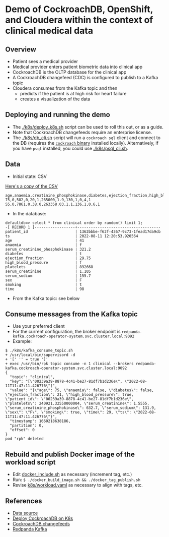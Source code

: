 # Demo of CockroachDB, OpenShift, and Cloudera within the context of clinical medical data

## Overview

* Patient sees a medical provider
* Medical provider enters patient biometric data into clinical app
* CockroachDB is the OLTP database for the clinical app
* A CockroachDB changefeed (CDC) is configured to publish to a Kafka topic
* Cloudera consumes from the Kafka topic and then
  - predicts if the patient is at high risk for heart failure
  - creates a visualization of the data

## Deploying and running the demo

* The [./k8s/deploy_k8s.sh](./k8s/deploy_k8s.sh) script can be used to roll this out, or as a guide.
* Note that CockroachDB changefeeds require an enterprise license.
* The [./k8s/db_cli.sh](./k8s/db_cli.sh) script will run a `cockroach sql` client and connect to the DB
(requires the [`cockroach` binary](https://www.cockroachlabs.com/docs/releases/index.html) installed locally).
Alternatively, if you have `psql` installed, you could use [./k8s/psql_cli.sh](./k8s/psql_cli.sh).

## Data

* Initial state: CSV

[Here's a copy of the CSV](./heart_failure_clinical_records_dataset.csv)

```
age,anaemia,creatinine_phosphokinase,diabetes,ejection_fraction,high_blood_pressure,platelets,serum_creatinine,serum_sodium,sex,smoking,time,DEATH_EVENT
75,0,582,0,20,1,265000,1.9,130,1,0,4,1
55,0,7861,0,38,0,263358.03,1.1,136,1,0,6,1
```

* In the database:
```
defaultdb=> select * from clinical order by random() limit 1;
-[ RECORD 1 ]------------------+-------------------------------------
patient_id                     | 1362bbbe-f62f-4367-9c73-1fead17da9cb
ts                             | 2022-08-11 12:20:53.920564
age                            | 41
anaemia                        | f
serum_creatinine_phosphokinase | 321.2
diabetes                       | t
ejection_fraction              | 29.75
high_blood_pressure            | f
platelets                      | 892668
serum_creatinine               | 1.105
serum_sodium                   | 155.7
sex                            | F
smoking                        | t
time                           | 98
```

* From the Kafka topic: see below

## Consume messages from the Kafka topic

* Use your preferred client
* For the current configuration, the broker endpoint is `redpanda-kafka.cockroach-operator-system.svc.cluster.local:9092`
* Example:
```
$ ./k8s/kafka_consume_topic.sh 
+ /usr/local/bin/supervisord -d
+ '[' '' = true ']'
+ exec /usr/bin/rpk topic consume -n 1 clinical --brokers redpanda-kafka.cockroach-operator-system.svc.cluster.local:9092
{
  "topic": "clinical",
  "key": "[\"00239a39-8878-4c41-be27-81df7b1d236e\", \"2022-08-11T11:47:11.426776\"]",
  "value": "{\"age\": 75, \"anaemia\": false, \"diabetes\": false, \"ejection_fraction\": 21, \"high_blood_pressure\": true, \"patient_id\": \"00239a39-8878-4c41-be27-81df7b1d236e\", \"platelets\": 240921.32550000004, \"serum_creatinine\": 1.5555, \"serum_creatinine_phosphokinase\": 632.7, \"serum_sodium\": 131.9, \"sex\": \"F\", \"smoking\": true, \"time\": 29, \"ts\": \"2022-08-11T11:47:11.426776\"}",
  "timestamp": 1660218638186,
  "partition": 0,
  "offset": 0
}
pod "rpk" deleted
```

## Rebuild and publish Docker image of the workload script

* Edit [docker_include.sh](./docker_include.sh) as necessary (increment tag, etc.)
* Run: `$ ./docker_build_image.sh && ./docker_tag_publish.sh`
* Revise [k8s/workload.yaml](./k8s/workload.yaml) as necessary to align with tags, etc.

## References

* [Data source](https://archive.ics.uci.edu/ml/datasets/Heart+failure+clinical+records)
* [Deploy CockroachDB on K8s](https://www.cockroachlabs.com/docs/stable/deploy-cockroachdb-with-kubernetes.html)
* [CockroachDB changefeeds](https://www.cockroachlabs.com/docs/v22.1/create-changefeed)
* [Redpanda Kafka](https://docs.redpanda.com/docs/quickstart/kubernetes-qs-cloud/)

